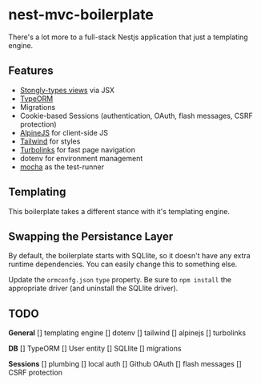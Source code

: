 # nest-mvc-boilerplate

There's a lot more to a full-stack Nestjs application that just a templating engine.

## Features

* [Stongly-types views](https://www.npmjs.com/package/nest-jsx-template-engine) via JSX
* [TypeORM](https://typeorm.io/#/)
* Migrations
* Cookie-based Sessions (authentication, OAuth, flash messages, CSRF protection)
* [AlpineJS](https://github.com/alpinejs/alpine) for client-side JS
* [Tailwind](https://tailwindcss.com/) for styles
* [Turbolinks](https://github.com/turbolinks/turbolinks) for fast page navigation
* dotenv for environment management
* [mocha](https://mochajs.org/) as the test-runner

## Templating

This boilerplate takes a different stance with it's templating engine.

## Swapping the Persistance Layer

By default, the boilerplate starts with SQLlite, so it doesn't have any extra runtime dependencies.  You can easily change this to something else.

Update the `ormconfg.json` `type` property. Be sure to `npm install` the appropriate driver (and uninstall the SQLlite driver).

## TODO

**General**
[] templating engine
[] dotenv
[] tailwind
[] alpinejs
[] turbolinks

**DB**
[] TypeORM
[] User entity
[] SQLlite
[] migrations

**Sessions**
[] plumbing
[] local auth
[] Github OAuth
[] flash messages
[] CSRF protection
